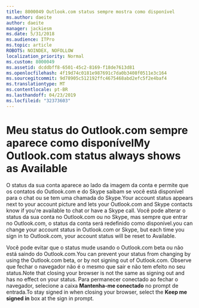 ```yaml
---
title: 8000049 Outlook.com status sempre mostra como disponível
ms.author: daeite
author: daeite
manager: jackiesm
ms.date: 5/31/2018
ms.audience: ITPro
ms.topic: article
ROBOTS: NOINDEX, NOFOLLOW
localization_priority: Normal
ms.custom: 8000049
ms.assetid: dcddbff8-6501-45c2-8169-f18de7613d81
ms.openlocfilehash: 4f19d74c0181e987691c7da0b3408f0511e3c164
ms.sourcegitcommit: 9d78905c512192ffc4675468abd2efc5f2e4baf4
ms.translationtype: MT
ms.contentlocale: pt-BR
ms.lasthandoff: 04/23/2019
ms.locfileid: "32373603"
---
```

# <a name="my-outlookcom-status-always-shows-as-available"></a><span data-ttu-id="f7cc0-102">Meu status do Outlook.com sempre aparece como disponível</span><span class="sxs-lookup"><span data-stu-id="f7cc0-102">My Outlook.com status always shows as Available</span></span>

<span data-ttu-id="f7cc0-103">O status da sua conta aparece ao lado da imagem da conta e permite que os contatos do Outlook.com e do Skype saibam se você está disponível para o chat ou se tem uma chamada do Skype.</span><span class="sxs-lookup"><span data-stu-id="f7cc0-103">Your account status appears next to your account picture and lets your Outlook.com and Skype contacts know if you're available to chat or have a Skype call.</span></span> <span data-ttu-id="f7cc0-104">Você pode alterar o status da sua conta no Outlook.com ou no Skype, mas sempre que entrar no Outlook.com, o status da conta será redefinido como disponível.</span><span class="sxs-lookup"><span data-stu-id="f7cc0-104">you can change your account status in Outlook.com or Skype, but each time you sign in to Outlook.com, your account status will be reset to Available.</span></span>
  
<span data-ttu-id="f7cc0-105">Você pode evitar que o status mude usando o Outlook.com beta ou não está saindo do Outlook.com.</span><span class="sxs-lookup"><span data-stu-id="f7cc0-105">You can prevent your status from changing by using the Outlook.com beta, or by not signing out of Outlook.com.</span></span> <span data-ttu-id="f7cc0-106">Observe que fechar o navegador não é o mesmo que sair e não tem efeito no seu status.</span><span class="sxs-lookup"><span data-stu-id="f7cc0-106">Note that closing your browser is not the same as signing out and has no effect on your status.</span></span> <span data-ttu-id="f7cc0-107">Para permanecer conectado ao fechar o navegador, selecione a caixa **Mantenha-me conectado** no prompt de entrada.</span><span class="sxs-lookup"><span data-stu-id="f7cc0-107">To stay signed in when closing your browser, select the **Keep me signed in** box at the sign in prompt.</span></span> 
  

